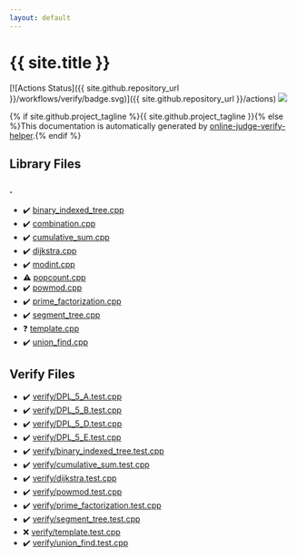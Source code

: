 ```yaml
---
layout: default
---
```


<!-- mathjax config similar to math.stackexchange -->
<script type="text/javascript" async
  src="https://cdnjs.cloudflare.com/ajax/libs/mathjax/2.7.5/MathJax.js?config=TeX-MML-AM_CHTML">
</script>
<script type="text/x-mathjax-config">
  MathJax.Hub.Config({
    TeX: { equationNumbers: { autoNumber: "AMS" }},
    tex2jax: {
      inlineMath: [ ['$','$'] ],
      processEscapes: true
    },
    "HTML-CSS": { matchFontHeight: false },
    displayAlign: "left",
    displayIndent: "2em"
  });
</script>

<script type="text/javascript" src="https://cdnjs.cloudflare.com/ajax/libs/jquery/3.4.1/jquery.min.js"></script>
<script src="https://cdn.jsdelivr.net/npm/jquery-balloon-js@1.1.2/jquery.balloon.min.js" integrity="sha256-ZEYs9VrgAeNuPvs15E39OsyOJaIkXEEt10fzxJ20+2I=" crossorigin="anonymous"></script>
<script type="text/javascript" src="assets/js/copy-button.js"></script>
<link rel="stylesheet" href="assets/css/copy-button.css" />


# {{ site.title }}

[![Actions Status]({{ site.github.repository_url }}/workflows/verify/badge.svg)]({{ site.github.repository_url }}/actions)
<a href="{{ site.github.repository_url }}"><img src="https://img.shields.io/github/last-commit/{{ site.github.owner_name }}/{{ site.github.repository_name }}" /></a>

{% if site.github.project_tagline %}{{ site.github.project_tagline }}{% else %}This documentation is automatically generated by <a href="https://github.com/kmyk/online-judge-verify-helper">online-judge-verify-helper</a>.{% endif %}

## Library Files

<div id="5058f1af8388633f609cadb75a75dc9d"></div>

### .

* :heavy_check_mark: <a href="library/binary_indexed_tree.cpp.html">binary_indexed_tree.cpp</a>
* :heavy_check_mark: <a href="library/combination.cpp.html">combination.cpp</a>
* :heavy_check_mark: <a href="library/cumulative_sum.cpp.html">cumulative_sum.cpp</a>
* :heavy_check_mark: <a href="library/dijkstra.cpp.html">dijkstra.cpp</a>
* :heavy_check_mark: <a href="library/modint.cpp.html">modint.cpp</a>
* :warning: <a href="library/popcount.cpp.html">popcount.cpp</a>
* :heavy_check_mark: <a href="library/powmod.cpp.html">powmod.cpp</a>
* :heavy_check_mark: <a href="library/prime_factorization.cpp.html">prime_factorization.cpp</a>
* :heavy_check_mark: <a href="library/segment_tree.cpp.html">segment_tree.cpp</a>
* :question: <a href="library/template.cpp.html">template.cpp</a>
* :heavy_check_mark: <a href="library/union_find.cpp.html">union_find.cpp</a>


## Verify Files

* :heavy_check_mark: <a href="verify/verify/DPL_5_A.test.cpp.html">verify/DPL_5_A.test.cpp</a>
* :heavy_check_mark: <a href="verify/verify/DPL_5_B.test.cpp.html">verify/DPL_5_B.test.cpp</a>
* :heavy_check_mark: <a href="verify/verify/DPL_5_D.test.cpp.html">verify/DPL_5_D.test.cpp</a>
* :heavy_check_mark: <a href="verify/verify/DPL_5_E.test.cpp.html">verify/DPL_5_E.test.cpp</a>
* :heavy_check_mark: <a href="verify/verify/binary_indexed_tree.test.cpp.html">verify/binary_indexed_tree.test.cpp</a>
* :heavy_check_mark: <a href="verify/verify/cumulative_sum.test.cpp.html">verify/cumulative_sum.test.cpp</a>
* :heavy_check_mark: <a href="verify/verify/dijkstra.test.cpp.html">verify/dijkstra.test.cpp</a>
* :heavy_check_mark: <a href="verify/verify/powmod.test.cpp.html">verify/powmod.test.cpp</a>
* :heavy_check_mark: <a href="verify/verify/prime_factorization.test.cpp.html">verify/prime_factorization.test.cpp</a>
* :heavy_check_mark: <a href="verify/verify/segment_tree.test.cpp.html">verify/segment_tree.test.cpp</a>
* :x: <a href="verify/verify/template.test.cpp.html">verify/template.test.cpp</a>
* :heavy_check_mark: <a href="verify/verify/union_find.test.cpp.html">verify/union_find.test.cpp</a>


